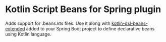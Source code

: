 # Kotlin Script Beans for Spring plugin

<!-- Plugin description -->
Adds support for .beans.kts files.
Use it along with <a href="https://github.com/mrvanish97/kotlin-dsl-beans-extended">kotlin-dsl-beans-extended</a> added to your Spring Boot project to define declarative beans using Kotlin language.
<!-- Plugin description end -->